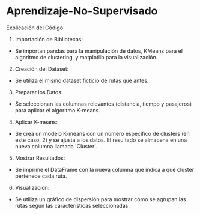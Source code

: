 # Aprendizaje-No-Supervisado

Explicación del Código

1. Importación de Bibliotecas:
* Se importan pandas para la manipulación de datos, KMeans para el algoritmo de clustering, y matplotlib para la visualización.

2. Creación del Dataset:
* Se utiliza el mismo dataset ficticio de rutas que antes.

3. Preparar los Datos:
* Se seleccionan las columnas relevantes (distancia, tiempo y pasajeros) para aplicar el algoritmo K-means.

4. Aplicar K-means:
* Se crea un modelo K-means con un número específico de clusters (en este caso, 2) y se ajusta a los datos. El resultado se almacena en una nueva columna llamada 'Cluster'.

5. Mostrar Resultados:
* Se imprime el DataFrame con la nueva columna que indica a qué cluster pertenece cada ruta.

6. Visualización:
* Se utiliza un gráfico de dispersión para mostrar cómo se agrupan las rutas según las características seleccionadas.
